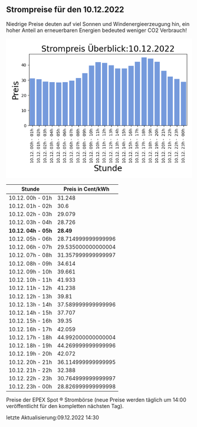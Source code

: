 
## Strompreise für den 10.12.2022

Niedrige Preise deuten auf viel Sonnen und Windenergieerzeugung hin, ein hoher Anteil an erneuerbaren Energien bedeuted weniger CO2 Verbrauch!

![Strompreis übersicht](imgs/strompreis_uebersicht.png)

| Stunde | Preis in Cent/kWh |
|---|---|
| 10.12. 00h -  01h | 31.248 | 
| 10.12. 01h -  02h | 30.6 | 
| 10.12. 02h -  03h | 29.079 | 
| 10.12. 03h -  04h | 28.726 | 
| **10.12. 04h -  05h** | **28.49** | 
| 10.12. 05h -  06h | 28.714999999999996 | 
| 10.12. 06h -  07h | 29.535000000000004 | 
| 10.12. 07h -  08h | 31.357999999999997 | 
| 10.12. 08h -  09h | 34.614 | 
| 10.12. 09h -  10h | 39.661 | 
| 10.12. 10h -  11h | 41.933 | 
| 10.12. 11h -  12h | 41.238 | 
| 10.12. 12h -  13h | 39.81 | 
| 10.12. 13h -  14h | 37.589999999999996 | 
| 10.12. 14h -  15h | 37.707 | 
| 10.12. 15h -  16h | 39.35 | 
| 10.12. 16h -  17h | 42.059 | 
| 10.12. 17h -  18h | 44.992000000000004 | 
| 10.12. 18h -  19h | 44.269999999999996 | 
| 10.12. 19h -  20h | 42.072 | 
| 10.12. 20h -  21h | 36.114999999999995 | 
| 10.12. 21h -  22h | 32.388 | 
| 10.12. 22h -  23h | 30.764999999999997 | 
| 10.12. 23h -  00h | 28.826999999999998 | 

Preise der EPEX Spot ® Strombörse (neue Preise werden täglich um 14:00 veröffentlicht für den kompletten nächsten Tag).

letzte Aktualisierung:09.12.2022 14:30